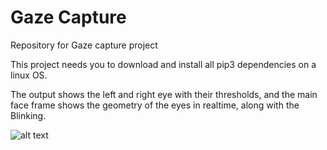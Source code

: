# Gaze Capture
Repository for Gaze capture project

This project needs you to download and install all pip3 dependencies on a linux OS.

The output shows the left and right eye with their thresholds, and the main face frame shows the geometry of the eyes in realtime, along with the Blinking.

![alt text](https://drive.google.com/file/d/12aStB6WnOsD3_b8ot14EgCFjaSnOmIxi/view?usp=sharing)
